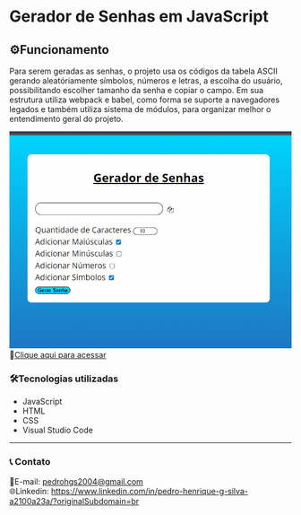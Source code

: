 <h1 style="textDecoration = underline">Gerador de Senhas em JavaScript</h1>

<h2>⚙️Funcionamento</h2>

<p>Para serem geradas as senhas, o projeto usa os códigos da tabela ASCII gerando aleatóriamente símbolos, números e letras, a escolha do usuário, possibilitando escolher tamanho da senha e copiar o campo. Em sua estrutura utiliza webpack e babel, como forma se suporte a navegadores legados e também utiliza sistema de módulos, para organizar melhor o entendimento geral do projeto.</p>


![preview](./senha.gif)<br>
🔗[Clique aqui para acessar](https://pedrodevvv.github.io/Formulario_validacao_JS/)<br> 

<h3>🛠️Tecnologias utilizadas</h3>

* JavaScript
* HTML
* CSS
* Visual Studio Code
<hr>
<h3>📞 Contato</h3>

📩E-mail: pedrohgs2004@gmail.com <br>
🌐Linkedin: https://www.linkedin.com/in/pedro-henrique-g-silva-a2100a23a/?originalSubdomain=br
